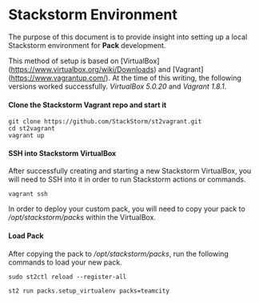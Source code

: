 # Stackstorm Environment

The purpose of this document is to provide insight into setting up a local Stackstorm environment for __Pack__ development.

This method of setup is based on [VirtualBox] (https://www.virtualbox.org/wiki/Downloads) and [Vagrant] (https://www.vagrantup.com/).  At the time of this writing, the following versions worked successfully.  _VirtualBox 5.0.20_ and _Vagrant 1.8.1_.

#### Clone the Stackstorm Vagrant repo and start it
```
git clone https://github.com/StackStorm/st2vagrant.git
cd st2vagrant
vagrant up
```

#### SSH into Stackstorm VirtualBox
After successfully creating and starting a new Stackstorm VirtualBox, you will need to SSH into it in order to run Stackstorm actions or commands.

```
vagrant ssh
```

In order to deploy your custom pack, you will need to copy your pack to _/opt/stackstorm/packs_ within the VirtualBox.

#### Load Pack
After copying the pack to _/opt/stackstorm/packs_, run the following commands to load your new pack.

```
sudo st2ctl reload --register-all

st2 run packs.setup_virtualenv packs=teamcity
```